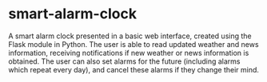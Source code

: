# smart-alarm-clock
A smart alarm clock presented in a basic web interface, created using the
Flask module in Python. The user is able to read updated weather and news
information, receiving notifications if new weather or news information is
obtained. The user can also set alarms for the future (including alarms which
repeat every day), and cancel these alarms if they change their mind.